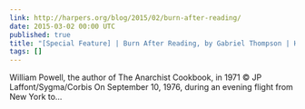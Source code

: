 ```yaml
---
link: http://harpers.org/blog/2015/02/burn-after-reading/
date: 2015-03-02 00:00 UTC
published: true
title: "[Special Feature] | Burn After Reading, by Gabriel Thompson | Harper's Magazine"
tags: []
---
```


William Powell, the author of The Anarchist Cookbook, in 1971 © JP Laffont/Sygma/Corbis
On September 10, 1976, during an evening flight from New York to…
